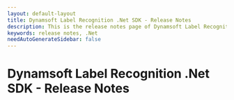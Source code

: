 ```yaml
---
layout: default-layout
title: Dynamsoft Label Recognition .Net SDK - Release Notes
description: This is the release notes page of Dynamsoft Label Recognition for .Net SDK.
keywords: release notes, .Net
needAutoGenerateSidebar: false
---
```


# Dynamsoft Label Recognition .Net SDK - Release Notes

